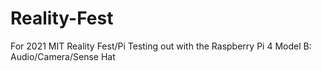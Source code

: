 # Reality-Fest
For 2021 MIT Reality Fest/Pi
Testing out with the Raspberry Pi 4 Model B: Audio/Camera/Sense Hat
